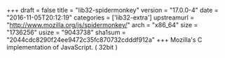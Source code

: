 +++
draft = false
title = "lib32-spidermonkey"
version = "17.0.0-4"
date = "2016-11-05T20:12:19"
categories = ['lib32-extra']
upstreamurl = "http://www.mozilla.org/js/spidermonkey/"
arch = "x86_64"
size = "1736256"
usize = "9043738"
sha1sum = "2044cdc8290f24ee9472c35fc870732cdddf912a"
+++
Mozilla's C implementation of JavaScript. ( 32bit )